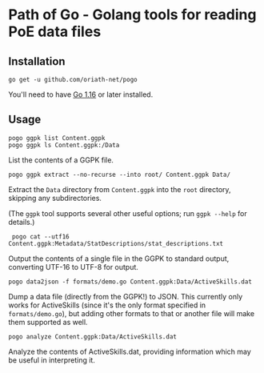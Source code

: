 Path of Go - Golang tools for reading PoE data files
====================================================

Installation
------------

    go get -u github.com/oriath-net/pogo

You'll need to have [Go 1.16](https://golang.org/dl/) or later installed.


Usage
-----

    pogo ggpk list Content.ggpk
    pogo ggpk ls Content.ggpk:/Data

List the contents of a GGPK file.


    pogo ggpk extract --no-recurse --into root/ Content.ggpk Data/

Extract the `Data` directory from `Content.ggpk` into the `root` directory,
skipping any subdirectories.

(The `ggpk` tool supports several other useful options; run `ggpk --help` for
details.)


     pogo cat --utf16 Content.ggpk:Metadata/StatDescriptions/stat_descriptions.txt

Output the contents of a single file in the GGPK to standard output, converting
UTF-16 to UTF-8 for output.


    pogo data2json -f formats/demo.go Content.ggpk:Data/ActiveSkills.dat

Dump a data file (directly from the GGPK!) to JSON. This currently only works
for ActiveSkills (since it's the only format specified in `formats/demo.go`),
but adding other formats to that or another file will make them supported as
well.


    pogo analyze Content.ggpk:Data/ActiveSkills.dat

Analyze the contents of ActiveSkills.dat, providing information which may be
useful in interpreting it.
